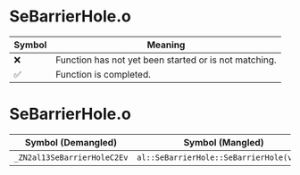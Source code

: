 # SeBarrierHole.o
| Symbol | Meaning 
| ------------- | ------------- 
| :x: | Function has not yet been started or is not matching. 
| :white_check_mark: | Function is completed. 


# SeBarrierHole.o
| Symbol (Demangled) | Symbol (Mangled) | Decompiled? |
| ------------- |  ------------- | ------------- |
| `_ZN2al13SeBarrierHoleC2Ev` | `al::SeBarrierHole::SeBarrierHole(void)` | :white_check_mark: |
